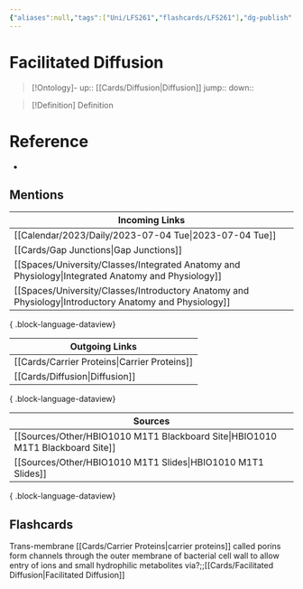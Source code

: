 ```yaml
---
{"aliases":null,"tags":["Uni/LFS261","flashcards/LFS261"],"dg-publish":true,"permalink":"/cards/facilitated-diffusion/","dgPassFrontmatter":true}
---
```


# Facilitated Diffusion

> [!Ontology]-
> up:: [[Cards/Diffusion\|Diffusion]]
> jump::
> down:: 

> [!Definition] Definition

# Reference

- 

## Mentions

| Incoming Links                                                                                            |
| --------------------------------------------------------------------------------------------------------- |
| [[Calendar/2023/Daily/2023-07-04 Tue\|2023-07-04 Tue]]                                                 |
| [[Cards/Gap Junctions\|Gap Junctions]]                                                                 |
| [[Spaces/University/Classes/Integrated Anatomy and Physiology\|Integrated Anatomy and Physiology]]     |
| [[Spaces/University/Classes/Introductory Anatomy and Physiology\|Introductory Anatomy and Physiology]] |

{ .block-language-dataview}

| Outgoing Links                                  |
| ----------------------------------------------- |
| [[Cards/Carrier Proteins\|Carrier Proteins]] |
| [[Cards/Diffusion\|Diffusion]]               |

{ .block-language-dataview}

| Sources                                                                           |
| --------------------------------------------------------------------------------- |
| [[Sources/Other/HBIO1010 M1T1 Blackboard Site\|HBIO1010 M1T1 Blackboard Site]] |
| [[Sources/Other/HBIO1010 M1T1 Slides\|HBIO1010 M1T1 Slides]]                   |

{ .block-language-dataview}

## Flashcards

Trans-membrane [[Cards/Carrier Proteins\|carrier proteins]] called porins form channels through the outer membrane of bacterial cell wall to allow entry of ions and small hydrophilic metabolites via?;;[[Cards/Facilitated Diffusion\|Facilitated Diffusion]]
<!--SR:!2024-05-16,1,210-->